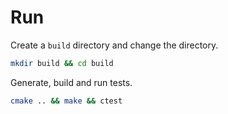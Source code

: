# Run

Create a `build` directory and change the directory.

```sh
mkdir build && cd build
```

Generate, build and run tests.

```sh
cmake .. && make && ctest
```
